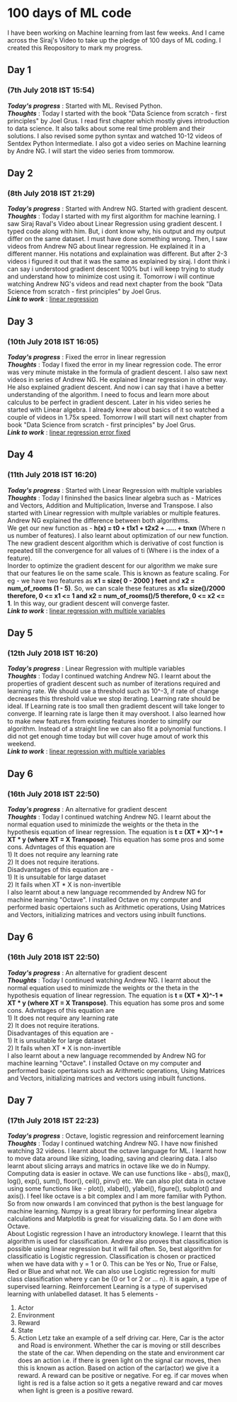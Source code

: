 # 100 days of ML code
I have been working on Machine learning from last few weeks. And I came across the Siraj's Video to take up the pledge of 100 days of ML coding. I created this Reopository to mark my progress.

## Day 1
### (7th July 2018 IST 15:54)

***Today's progress*** :  Started with ML. Revised Python.<br>
***Thoughts*** : Today I started with the book "Data Science from scratch - first principles" by Joel Grus. I read first chapter which mostly gives introduction to data science. It also talks about some real time problem and their solutions. I also revised some python syntax and watched 10-12 videos of Sentdex Python Intermediate. I also got a video series on Machine learning by Andre NG. I will start the video series from tommorow.

## Day 2
### (8th July 2018 IST 21:29)

***Today's progress*** :  Started with Andrew NG. Started with gradient descent.<br>
***Thoughts*** : Today I started with my first algorithm for machine learning. I saw Siraj Raval's Video about Linear Regression using gradient descent. I typed code along with him. But, i dont know why, his output and my output differ on the same dataset. I must have done something wrong. Then, I saw videos from Andrew NG about linear regression. He explained it in a different manner. His notations and explaination was different. But after 2-3 videos i figured it out that it was the same as explained by siraj. I dont think i can say i understood gradient descent 100% but i will keep trying to study and understand how to minimize cost using it. Tomorrow i will continue watching Andrew NG's videos and read next chapter from the book "Data Science from scratch - first principles" by Joel Grus.<br>
***Link to work*** : [linear regression](https://github.com/DevashishPrasad/100_Days_of_ML_Code/tree/master/Linear-regression)

## Day 3
### (10th July 2018 IST 16:05)

***Today's progress*** : Fixed the error in linear regression<br>
***Thoughts*** : Today I fixed the error in my linear regression code. The error was very minute mistake in the formula of gradient descent. I also saw next videos in series of Andrew NG. He explained linear regression in other way. He also explained gradient descent. And now i can say that i have a better understanding of the algorithm. I need to focus and learn more about calculus to be perfect in gradient descent. Later in his video series he started with Linear algebra. I already knew about basics of it so watched a couple of videos in 1.75x speed. Tomorrow I will start will next chapter from book "Data Science from scratch - first principles" by Joel Grus.<br>
***Link to work*** : [linear regression error fixed](https://github.com/DevashishPrasad/100_Days_of_ML_Code/tree/master/Linear-regression)

## Day 4
### (11th July 2018 IST 16:20)
***Today's progress*** : Started with Linear Regression with multiple variables<br>
***Thoughts*** : Today I fininshed the basics linear algebra such as - Matrices and Vectors, Addition and Multiplication, Inverse and Transpose. I also started with Linear regression with multple variables or multiple features. Andrew NG explained the difference between both algorithms.<br>
We get our new function as - **h(x) = t0 + t1x1 + t2x2 + ..... + tnxn** (Where n us number of features). I also learnt about optimization of our new function. The new gradient descent algorithm which is derivative of cost function is repeated till the convergence for all values of ti (Where i is the index of a feature).<br>
Inorder to optimize the gradient descent for our algorithm we make sure that our features lie on the same scale. This is known as feature scaling. For eg - we have two features as  **x1 = size( 0 - 2000 ) feet** and **x2 = num_of_rooms (1 - 5)**. So, we can scale these features as **x1= size()/2000 therefore, 0 <= x1 <= 1 and x2 = num_of_rooms()/5 therefore, 0 <= x2 <= 1**. In this way, our gradient descent will converge faster.<br>
***Link to work*** : [linear regression with multiple variables](https://github.com/DevashishPrasad/100_Days_of_ML_Code/tree/master/Linear-Regression-with-multiple-variable)

## Day 5
### (12th July 2018 IST 16:20)
***Today's progress*** : Linear Regression with multiple variables<br>
***Thoughts*** : Today I continued watching Andrew NG. I learnt about the properties of gradient descent such as number of iterations required and learning rate. We should use a threshold such as 10^-3, if rate of change decreases this threshold value we stop iterating. Learning rate should be ideal. If Learning rate is too small then gradiemt descent will take longer to converge. If learning rate is large then it may overshoot. I also learned how to make new features from existing features inorder to simplify our algorithm. Instead of a straight line we can also fit a polynomial functions. I did not get enough time today but will cover huge amout of work this weekend. <br>
***Link to work*** : [linear regression with multiple variables](https://github.com/DevashishPrasad/100_Days_of_ML_Code/tree/master/Linear-Regression-with-multiple-variable)

## Day 6
### (16th July 2018 IST 22:50)
***Today's progress*** : An alternative for gradient descent<br>
***Thoughts*** : Today I continued watching Andrew NG. I learnt about the normal equation used to minimizde the weights or the theta in the hypothesis equation of linear regression. The equation is **t = (XT * X)^-1 * XT * y (where XT = X Transpose)**. This equation has some pros and some cons. Advntages of this equation are <br>1) It does not require any learning rate<br>2) It does not require iterations.<br> Disadvantages of this equation are - <br> 1) It is unsuitable for large dataset<br>2) It fails when XT * X is non-invertible<br>I also learnt about a new language recommended by Andrew NG for machine learning "Octave". I installed Octave on my computer and performed basic opertaions such as Arithmetic operations, Using Matrices and Vectors, initializing matrices and vectors using inbuilt functions.<br>

## Day 6
### (16th July 2018 IST 22:50)
***Today's progress*** : An alternative for gradient descent<br>
***Thoughts*** : Today I continued watching Andrew NG. I learnt about the normal equation used to minimizde the weights or the theta in the hypothesis equation of linear regression. The equation is **t = (XT * X)^-1 * XT * y (where XT = X Transpose)**. This equation has some pros and some cons. Advntages of this equation are <br>1) It does not require any learning rate<br>2) It does not require iterations.<br> Disadvantages of this equation are - <br> 1) It is unsuitable for large dataset<br>2) It fails when XT * X is non-invertible<br>I also learnt about a new language recommended by Andrew NG for machine learning "Octave". I installed Octave on my computer and performed basic opertaions such as Arithmetic operations, Using Matrices and Vectors, initializing matrices and vectors using inbuilt functions.<br>

## Day 7
### (17th July 2018 IST 22:23)
***Today's progress*** : Octave, logistic regression and reinforcement learning<br>
***Thoughts*** : Today I continued watching Andrew NG. I have now finished watching 32 videos. I learnt about the octave language for ML. I learnt how to move data around like sizing, loading, saving and clearing data. I also learnt about slicing arrays and matrics in octave like we do in Numpy. Computing data is easier in octave. We can use functions like - abs(), max(), log(), exp(), sum(), floor(), ceil(), pinv() etc. We can also plot data in octave using some functions like - plot(), xlabel(), ylabel(), figure(), subplot() and axis(). I feel like octave is a bit complex and I am more familiar with Python. So from now onwards I am convinced that python is the best language for machine learning. Numpy is a great library for performing linear algebra calculations and Matplotlib is great for  visualizing data. So I am done with Octave.<br>
About Logistic regression I have an introductory knowlege. I learnt that this algorithm is used for classification. Andrew also proves that classification is possible using linear regression but it will fail often. So, best algorithm for classificatio is Logistic regression. Classification is chosen or practiced when we have data with y = 1 or 0. This can be Yes or No, True or False, Red or Blue and what not. We can also use Logistic regression for multi class classification where y can be {0 or 1 or 2 or ... n}. It is again, a type of supervised learning.
Reinforcement Learning is a type of supervised learning with unlabelled dataset. It has 5 elements -
1) Actor
2) Environment
3) Reward
4) State
5) Action
Letz take an example of a self driving car. Here, Car is the actor and Road is environment. Whether the car is moving or still describes the state of the car. When depending on the state and environment car does an action i.e. if there is green light on the signal car moves, then this is known as action. Based on action of the car(actor) we give it a reward. A reward can be positive or negative. For eg. if car moves when light is red is a false action so it gets a negative reward and car moves when light is green is a positive reward.
